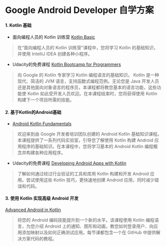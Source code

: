 # Google Android Developer 自学方案



#### 1. Kotlin 基础

- 面向编程人员的 Kotlin 训练营 [Kotlin Basic](https://developer.android.com/courses/kotlin-bootcamp/overview?hl=zh-cn)

> 在“面向编程人员的 Kotlin 训练营”课程中，您将学习 Kotlin 的基础知识，并使用 IntelliJ IDEA 创建各种小程序。



- Udacity的免费课程 [Kotlin Bootcamp for Programmers](https://www.udacity.com/course/kotlin-bootcamp-for-programmers--ud9011)

> 向 Google 的 Kotlin 专家学习 Kotlin 编程语言的基础知识。 Kotlin 是一种现代、简洁的 JVM 语言，支持函数式编程范例。无论您是 Java 开发人员还是其他面向对象语言的程序员，本课程都将教您基本的语言功能，这些功能使 Kotlin 如此受开发人员欢迎。在本课程结束时，您将获得使用 Kotlin 构建下一个项目所需的技能。



#### 2. 基于Kotlin的Android基础

- [Android Kotlin Fundamentals](https://developer.android.com/codelabs/kotlin-android-training-welcome?index=..%2F..android-kotlin-fundamentals#0)

> 欢迎来到由 Google 开发者培训团队创建的 Android Kotlin 基础知识课程。本课程提供了一系列代码实验室，引导您了解使用 Kotlin 构建 Android 应用程序的基础知识。在本课程中，您将学习基本的 Android Kotlin 编程概念并构建各种应用程序。



- Udacity的免费课程 [Developing Android Apps with Kotlin](https://www.udacity.com/course/developing-android-apps-with-kotlin--ud9012)

> 了解如何通过经过行业验证的工具和库用 Kotlin 构建和开发 Android 应用。尝试使用这些 Kotlin 技巧，更快速地创建 Android 应用，同时减少错误和代码。



#### 3. 使用 Kotlin 实现高级 Android 开发

[Advanced Android in Kotlin](https://developer.android.com/codelabs/advanced-android-kotlin-training-welcome?index=..%2F..advanced-android-kotlin-training#0)

> 将您的 Android 编码技能提升到一个新的水平。该课程使用 Kotlin 编程语言，为您介绍 Android 上的通知、图形和动画，教您如何登录用户、向应用添加映射以及如何正确测试应用。每节课都包含一个在 GitHub 中提供解决方案代码的教程。

